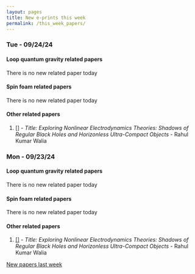```yaml
---
layout: pages
title: New e-prints this week
permalink: /this_week_papers/
---
```




### Tue - 09/24/24

#### Loop quantum gravity related papers

There is no new related paper today 

#### Spin foam related papers

There is no new related paper today 



#### Other related papers

1. [[]](https://arxiv.org/abs/) - *Title:
          Exploring Nonlinear Electrodynamics Theories: Shadows of Regular Black Holes and Horizonless Ultra-Compact Objects* - Rahul Kumar Walia



### Mon - 09/23/24

#### Loop quantum gravity related papers

There is no new related paper today 

#### Spin foam related papers

There is no new related paper today 



#### Other related papers

1. [[]](https://arxiv.org/abs/) - *Title:
          Exploring Nonlinear Electrodynamics Theories: Shadows of Regular Black Holes and Horizonless Ultra-Compact Objects* - Rahul Kumar Walia






[New papers last week]({{site.url}}/archived/weekly/pre-prints/2024/09/23/archived_weekly_papers.html)